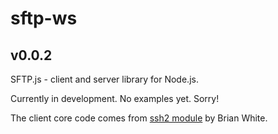 sftp-ws
=======

v0.0.2
------

SFTP.js - client and server library for Node.js.

Currently in development. No examples yet. Sorry!

The client core code comes from [ssh2 module](https://github.com/mscdex/ssh2) by Brian White.

